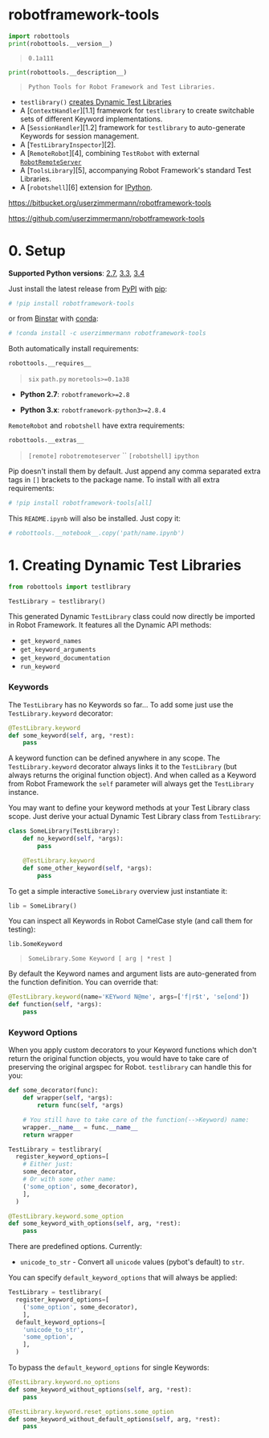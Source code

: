 
# robotframework-tools


```python
import robottools
print(robottools.__version__)
```

> `0.1a111`



```python
print(robottools.__description__)
```

> `Python Tools for Robot Framework and Test Libraries.`



* `testlibrary()` [creates Dynamic Test Libraries][1]
* A [`ContextHandler`][1.1] framework for `testlibrary`
  to create switchable sets of different Keyword implementations.
* A [`SessionHandler`][1.2] framework for `testlibrary`
  to auto-generate Keywords for session management.
* A [`TestLibraryInspector`][2].
* A [`RemoteRobot`][4], combining `TestRobot`
  with external [`RobotRemoteServer`](
    https://pypi.python.org/pypi/robotremoteserver)
* A [`ToolsLibrary`][5],
  accompanying Robot Framework's standard Test Libraries.
* A [`robotshell`][6] extension for [IPython](http://ipython.org).

[1]: #1-creating-dynamic-test-libraries



<https://bitbucket.org/userzimmermann/robotframework-tools>

<https://github.com/userzimmermann/robotframework-tools>


# 0. Setup


__Supported Python versions__:
[2.7](http://docs.python.org/2.7),
[3.3](http://docs.python.org/3.3),
[3.4](http://docs.python.org/3.4)

Just install the latest release
from [PyPI](https://pypi.python.org/pypi/robotframework-tools)
with [pip](http://www.pip-installer.org):



```python
# !pip install robotframework-tools
```


or from [Binstar](https://binstar.org/userzimmermann/robotframework-tools)
with [conda](http://conda.pydata.org):



```python
# !conda install -c userzimmermann robotframework-tools
```


Both automatically install requirements:



```python
robottools.__requires__
```




> `six`
> `path.py`
> `moretools>=0.1a38`





* __Python 2.7__: `robotframework>=2.8`

* __Python 3.x__: `robotframework-python3>=2.8.4`



`RemoteRobot` and `robotshell` have extra requirements:



```python
robottools.__extras__
```




> `[remote]`
> `robotremoteserver`
> ``
> `[robotshell]`
> `ipython`





Pip doesn't install them by default.
Just append any comma separated extra tags in `[]` brackets to the package name.
To install with all extra requirements:



```python
# !pip install robotframework-tools[all]
```


This `README.ipynb` will also be installed. Just copy it:



```python
# robottools.__notebook__.copy('path/name.ipynb')
```

# 1. Creating Dynamic Test Libraries


```python
from robottools import testlibrary
```


```python
TestLibrary = testlibrary()
```


This generated Dynamic `TestLibrary` class
could now directly be imported in Robot Framework.
It features all the Dynamic API methods:

* `get_keyword_names`
* `get_keyword_arguments`
* `get_keyword_documentation`
* `run_keyword`


### Keywords


The `TestLibrary` has no Keywords so far...
To add some just use the `TestLibrary.keyword` decorator:



```python
@TestLibrary.keyword
def some_keyword(self, arg, *rest):
    pass
```


A keyword function can be defined anywhere in any scope.
The `TestLibrary.keyword` decorator
always links it to the `TestLibrary`
(but always returns the original function object).
And when called as a Keyword from Robot Framework
the `self` parameter will always get the `TestLibrary` instance.



You may want to define your keyword methods
at your Test Library class scope.
Just derive your actual Dynamic Test Library class from `TestLibrary`:



```python
class SomeLibrary(TestLibrary):
    def no_keyword(self, *args):
        pass

    @TestLibrary.keyword
    def some_other_keyword(self, *args):
        pass
```


To get a simple interactive `SomeLibrary` overview just instantiate it:



```python
lib = SomeLibrary()
```


You can inspect all Keywords in Robot CamelCase style
(and call them for testing):



```python
lib.SomeKeyword
```




> `SomeLibrary.Some Keyword [ arg | *rest ]`





By default the Keyword names and argument lists are auto-generated
from the function definition.
You can override that:



```python
@TestLibrary.keyword(name='KEYword N@me', args=['f|r$t', 'se[ond'])
def function(self, *args):
    pass
```

### Keyword Options


When you apply custom decorators to your Keyword functions
which don't return the original function objects,
you would have to take care of preserving the original argspec for Robot.
`testlibrary` can handle this for you:



```python
def some_decorator(func):
    def wrapper(self, *args):
        return func(self, *args)

    # You still have to take care of the function(-->Keyword) name:
    wrapper.__name__ = func.__name__
    return wrapper

TestLibrary = testlibrary(
  register_keyword_options=[
    # Either just:
    some_decorator,
    # Or with some other name:
    ('some_option', some_decorator),
    ],
  )

@TestLibrary.keyword.some_option
def some_keyword_with_options(self, arg, *rest):
    pass
```


There are predefined options. Currently:

* `unicode_to_str` - Convert all `unicode` values (pybot's default) to `str`.



You can specify `default_keyword_options` that will always be applied:



```python
TestLibrary = testlibrary(
  register_keyword_options=[
    ('some_option', some_decorator),
    ],
  default_keyword_options=[
    'unicode_to_str',
    'some_option',
    ],
  )
```


To bypass the `default_keyword_options` for single Keywords:



```python
@TestLibrary.keyword.no_options
def some_keyword_without_options(self, arg, *rest):
    pass

@TestLibrary.keyword.reset_options.some_option
def some_keyword_without_default_options(self, arg, *rest):
    pass
```
